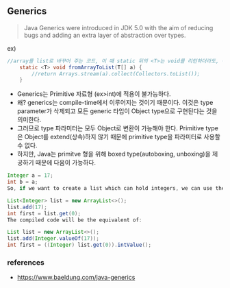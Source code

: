 ## Generics
> Java Generics were introduced in JDK 5.0 with the aim of reducing bugs and adding an extra layer of abstraction over types.


ex)
```java
//array를 list로 바꾸어 주는 코드, 이 때 static 뒤의 <T>는 void를 리턴하더라도, 어느 때 더라도 필수로 들어간다.
	static <T> void fromArrayToList(T[] a) {   
	    //return Arrays.stream(a).collect(Collectors.toList());
	}
```
- Generics는 Primitive 자료형 (ex>int)에 적용이 불가능하다. 
- 왜? generics는 compile-time에서 이루어지는 것이기 때문이다. 이것은 type parameter가 삭제되고 모든 generic 타입이 Object type으로 구현된다는 것을 의미한다. 
- 그러므로 type 파라미터는 모두 Object로 변환이 가능해야 한다. Primitive type은 Object를 extend(상속)하지 않기 때문에 primitive type을 파라미터로 사용할 수 없다. 
- 하지만, Java는 primitve 형을 위해 boxed type(autoboxing, unboxing)을 제공하기 때문에 다음이 가능하다.

```java
Integer a = 17;
int b = a;
So, if we want to create a list which can hold integers, we can use the wrapper:

List<Integer> list = new ArrayList<>();
list.add(17);
int first = list.get(0);
The compiled code will be the equivalent of:

List list = new ArrayList<>();
list.add(Integer.valueOf(17));
int first = ((Integer) list.get(0)).intValue();
```

### references
- https://www.baeldung.com/java-generics
